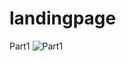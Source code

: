 # landingpage
Part1
![Part1](https://github.com/Priyamandal00/landingpage/assets/150729344/0c55db1f-6d6a-489d-bc1e-b77b176cdbba)
